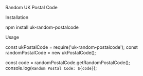 Random UK Postal Code 

Installation

npm install uk-random-postalcode


Usage

const ukPostalCode = require('uk-random-postalcode');
const randomPostalCode = new ukPostalCode();

const code = randomPostalCode.getRandomPostalCode();
console.log(`Random Postal Code: ${code}`);